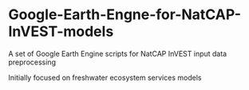 # Google-Earth-Engne-for-NatCAP-InVEST-models
A set of Google Earth Engine scripts for NatCAP InVEST input data preprocessing</p>
Initially focused on freshwater ecosystem services models
